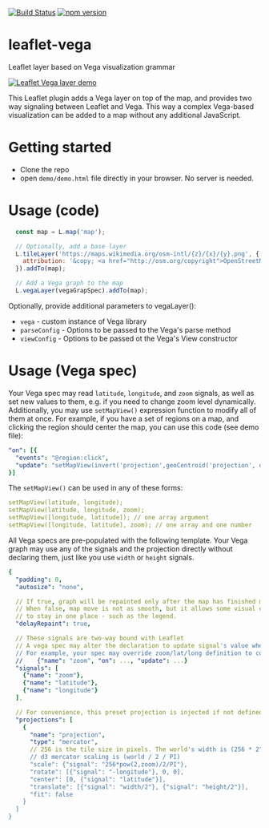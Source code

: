 [![Build Status](https://travis-ci.org/nyurik/leaflet-vega.svg?branch=master)](https://travis-ci.org/nyurik/leaflet-vega) [![npm version](https://img.shields.io/npm/v/leaflet-vega.svg?style=flat-square)](https://www.npmjs.com/package/leaflet-vega)

# leaflet-vega
Leaflet layer based on Vega visualization grammar

[![Leaflet Vega layer demo](https://img.youtube.com/vi/SBzDVXWdJWQ/0.jpg)](https://www.youtube.com/watch?v=SBzDVXWdJWQ)

This Leaflet plugin adds a Vega layer on top of the map, and provides two way signaling between Leaflet and Vega. This way a complex Vega-based visualization can be added to a map without any additional JavaScript.

# Getting started
* Clone the repo
* open `demo/demo.html` file directly in your browser. No server is needed.

# Usage (code)
```javascript
  const map = L.map('map');

  // Optionally, add a base layer
  L.tileLayer('https://maps.wikimedia.org/osm-intl/{z}/{x}/{y}.png', {
    attribution: '&copy; <a href="http://osm.org/copyright">OpenStreetMap</a> contributors'
  }).addTo(map);

  // Add a Vega graph to the map
  L.vegaLayer(vegaGrapSpec).addTo(map);
```

Optionally, provide additional parameters to vegaLayer():
* `vega` - custom instance of Vega library
* `parseConfig` - Options to be passed to the Vega's parse method
* `viewConfig` - Options to be passed ot the Vega's View constructor


# Usage (Vega spec)

Your Vega spec may read `latitude`, `longitude`, and `zoom` signals, as well as set new values to them, e.g. if you need to change zoom level dynamically.  Additionally, you may use `setMapView()` expression function to modify all of them at once. For example, if you have a set of regions on a map, and clicking the region should center the map, you can use this code (see demo file):
```yaml
"on": [{
  "events": "@region:click",
  "update": "setMapView(invert('projection',geoCentroid('projection', datum)))"
}]
```

The `setMapView()` can be used in any of these forms:
```yaml
setMapView(latitude, longitude);
setMapView(latitude, longitude, zoom);
setMapView([longitude, latitude]); // one array argument
setMapView([longitude, latitude], zoom); // one array and one number
```

All Vega specs are pre-populated with the following template. Your Vega graph may use any of the signals and the projection directly without declaring them, just like you use `width` or `height` signals.

```yaml
{
  "padding": 0,
  "autosize": "none",

  // If true, graph will be repainted only after the map has finished moving
  // When false, map move is not as smooth, but it allows some visual elements
  // to stay in one place - such as the legend.
  "delayRepaint": true,

  // These signals are two-way bound with Leaflet
  // A vega spec may alter the declaration to update signal's value when needed
  // For example, your spec may override zoom/lat/long definition to control map's position:
  //    {"name": "zoom", "on": ..., "update": ...}
  "signals": [
    {"name": "zoom"},
    {"name": "latitude"},
    {"name": "longitude"}
  ],

  // For convenience, this preset projection is injected if not defined by the user.
  "projections": [
    {
      "name": "projection",
      "type": "mercator",
      // 256 is the tile size in pixels. The world's width is (256 * 2^zoom)
      // d3 mercator scaling is (world / 2 / PI)
      "scale": {"signal": "256*pow(2,zoom)/2/PI"},
      "rotate": [{"signal": "-longitude"}, 0, 0],
      "center": [0, {"signal": "latitude"}],
      "translate": [{"signal": "width/2"}, {"signal": "height/2"}],
      "fit": false
    }
  ]
}
```
